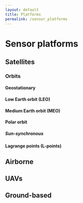 ```yaml
---
layout: default
title: Platforms
permalink: /sensor_platforms
---
```


# Sensor platforms
## Satellites
### Orbits
#### Geostationary
#### Low Earth orbit (LEO)
#### Medium Earth orbit (MEO)
#### Polar orbit
##### Sun-synchronous
#### Lagrange points (L-points)

## Airborne
## UAVs
## Ground-based


